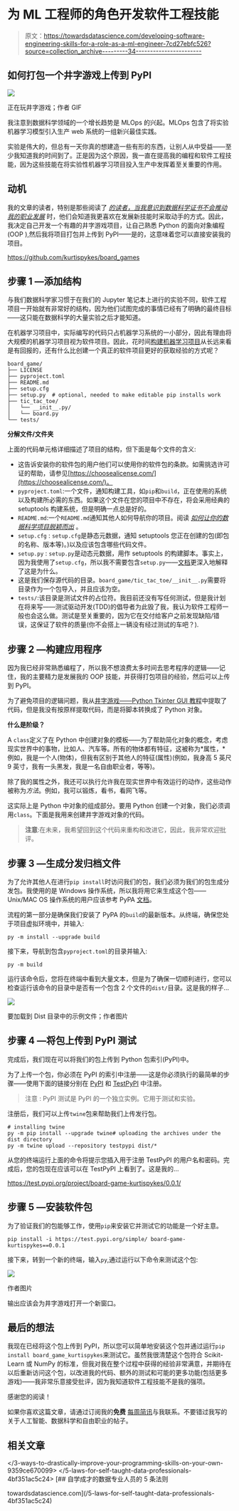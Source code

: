 # 为 ML 工程师的角色开发软件工程技能

> 原文：<https://towardsdatascience.com/developing-software-engineering-skills-for-a-role-as-a-ml-engineer-7cd27ebfc526?source=collection_archive---------34----------------------->

## 如何打包一个井字游戏上传到 PyPI

![](img/ddfdbeb65e24e93c3150afd5f3ad154e.png)

正在玩井字游戏；作者 GIF

我注意到数据科学领域的一个增长趋势是 MLOps 的兴起。MLOps 包含了将实验机器学习模型引入生产 web 系统的一组新兴最佳实践。

实验是伟大的，但总有一天你真的想建造一些有形的东西，让别人从中受益——至少我知道我的时间到了。正是因为这个原因，我一直在提高我的编程和软件工程技能，因为这些技能在将实验性机器学习项目投入生产中发挥着至关重要的作用。

</data-scientist-should-know-software-engineering-best-practices-f964ec44cada>  

## 动机

我的文章的读者，特别是那些阅读了 [*的读者，当我意识到数据科学证书不会推动我的职业发展*](/the-moment-i-realized-data-science-certificates-wont-push-my-career-forward-efe2d404ab72) 时，他们会知道我更喜欢在发展新技能时采取动手的方式。因此，我决定自己开发一个有趣的井字游戏项目，让自己熟悉 Python 的面向对象编程(OOP ),然后我将项目打包并上传到 PyPI——是的，这意味着您可以直接安装我的项目。

<https://github.com/kurtispykes/board_games>  

## 步骤 1 —添加结构

与我们数据科学家习惯于在我们的 Jupyter 笔记本上进行的实验不同，软件工程项目一开始就有非常好的结构，因为他们试图完成的事情已经有了明确的最终目标——这只能在数据科学的大量实验之后才能知道。

在机器学习项目中，实际编写的代码只占机器学习系统的一小部分，因此有理由将大规模的机器学习项目视为软件项目。因此，花时间[构建机器学习项目](/structuring-machine-learning-projects-be473775a1b6)从长远来看是有回报的，还有什么比创建一个真正的软件项目更好的获取经验的方式呢？

```
board_game/
├── LICENSE
├── pyproject.toml
├── README.md
├── setup.cfg
├── setup.py  # optional, needed to make editable pip installs work
├── tic_tac_toe/
│   └── __init__.py/
│   └── board.py
└── tests/
```

**分解文件/文件夹**

上面的代码单元格详细描述了项目的结构，但下面是每个文件的含义:

*   这告诉安装你的软件包的用户他们可以使用你的软件包的条款。如需挑选许可证的帮助，请参见[https://choosealicense.com/](https://choosealicense.com/)。
*   `pyproject.toml`:一个文件，通知构建工具，如`pip`和`build`，正在使用的系统以及构建所必需的东西。如果这个文件在您的项目中不存在，将会采用经典的 setuptools 构建系统，但是明确一点总是好的。
*   `README.md`:一个`README.md`通知其他人如何导航你的项目。阅读 [*如何让你的数据科学项目脱颖而出*](/how-to-make-your-data-science-projects-stand-out-b91d3861a885) 。
*   `setup.cfg` : `setup.cfg`是静态元数据，通知 setuptools 您正在创建的包(即包的名称、版本等)。)以及应该包含哪些代码文件。
*   `setup.py` : `setup.py`是动态元数据，用作 setuptools 的构建脚本。事实上，因为我使用了`setup.cfg`，所以我不需要包含`setup.py`——[文档](https://packaging.python.org/tutorials/packaging-projects/)更深入地解释了这是为什么。
*   这是我们保存源代码的目录。`board_game/tic_tac_toe/__init__.py`需要将目录作为一个包导入，并且应该为空。
*   `tests/`:该目录是测试文件的占位符。我目前还没有写任何测试，但是我计划在将来写——测试驱动开发(TDD)的倡导者为此毁了我，我认为软件工程师一般也会这么做。测试是至关重要的，因为它在交付给客户之前发现缺陷/错误，这保证了软件的质量(你不会搭上一辆没有经过测试的车吧？).

## 步骤 2 —构建应用程序

因为我已经非常熟悉编程了，所以我不想浪费太多时间去思考程序的逻辑——记住，我的主要精力是发展我的 OOP 技能，并获得打包项目的经验，然后可以上传到 PyPI。

为了避免项目的逻辑问题，我从[井字游戏——Python Tkinter GUI 教程](https://www.youtube.com/watch?v=xx0qmpuA-vM)中提取了代码，但是我没有按原样提取代码，而是将脚本转换成了 Python 对象。

**什么是阶级？**

A `class`定义了在 Python 中创建对象的模板——为了帮助简化对象的概念，考虑现实世界中的事物，比如人、汽车等。所有的物体都有特征，这被称为*属性，*例如，我是一个人(物体)，但我有区别于其他人的特征(属性)(例如，我身高 5 英尺 9 英寸，我有一头黑发，我是一名自由职业者，等等)。

除了我的属性之外，我还可以执行允许我在现实世界中有效运行的动作，这些动作被称为*方法*。例如，我可以锻炼，看书，看网飞等。

这实际上是 Python 中对象的组成部分。要用 Python 创建一个对象，我们必须调用`class`。下面是我用来创建井字游戏对象的代码。

> **注意**:在未来，我希望回到这个代码来重构和改进它，因此，我非常欢迎批评。

## 步骤 3 —生成分发归档文件

为了允许其他人在进行`pip install`时访问我们的包，我们必须为我们的包生成分发包。我使用的是 Windows 操作系统，所以我将用它来生成这个包——Unix/MAC OS 操作系统的用户应该参考 PyPA [文档](https://packaging.python.org/tutorials/packaging-projects/)。

流程的第一部分是确保我们安装了 PyPA 的`build`的最新版本。从终端，确保您处于项目虚拟环境中，并输入:

`py -m install --upgrade build`

接下来，导航到包含`pyproject.toml`的目录并输入:

`py -m build`

运行该命令后，您将在终端中看到大量文本，但是为了确保一切顺利进行，您可以检查运行该命令的目录中是否有一个包含 2 个文件的`dist/`目录。这是我的样子…

![](img/d98260020d402c05694756cf654e2451.png)

要加载到 Dist 目录中的示例文件；作者图片

## 步骤 4 —将包上传到 PyPI 测试

完成后，我们现在可以将我们的包上传到 Python 包索引(PyPI)中。

为了上传一个包，你必须在 PyPI 的索引中注册——这是你必须执行的最简单的步骤——使用下面的链接分别在 [PyPI](https://pypi.org/account/register/) 和 [TestPyPI](https://test.pypi.org/account/register/) 中注册。

> 注意 : PyPI 测试是 PyPI 的一个独立实例。它用于测试和实验。

注册后，我们可以上传`twine`包来帮助我们上传发行包。

```
# installing twine
py -m pip install --upgrade twine# uploading the archives under the dist directory
py -m twine upload --repository testpypi dist/*
```

从您的终端运行上面的命令将提示您插入用于注册 TestPyPI 的用户名和密码。完成后，您的包现在应该可以在 TestPyPI 上看到了。这是我的…

<https://test.pypi.org/project/board-game-kurtispykes/0.0.1/>  

## 步骤 5 —安装软件包

为了验证我们的包能够工作，使用`pip`来安装它并测试它的功能是一个好主意。

```
pip install -i https://test.pypi.org/simple/ board-game-kurtispykes==0.0.1
```

接下来，转到一个新的终端，输入`py`,通过运行以下命令来测试这个包:

![](img/7e44d9deb2fbece67733a0798cb61af3.png)

作者图片

输出应该会为井字游戏打开一个新窗口。

## 最后的想法

我现在已经将这个包上传到 PyPI，所以您可以简单地安装这个包并通过运行`pip install board_game_kurtispykes`来测试它。虽然我很清楚这个包符合 Scikit-Learn 或 NumPy 的标准，但我对我在整个过程中获得的经验非常满意，并期待在以后重新访问这个包，以改进我的代码、额外的测试和可能的更多功能(包括更多游戏)——我非常乐意接受批评，因为我知道软件工程技能不是我的强项。

感谢您的阅读！

如果你喜欢这篇文章，请通过订阅我的**免费** [每周简讯](https://mailchi.mp/ef1f7700a873/sign-up)与我联系。不要错过我写的关于人工智能、数据科学和自由职业的帖子。

## 相关文章

</3-ways-to-drastically-improve-your-programming-skills-on-your-own-9359ce670099>  </5-laws-for-self-taught-data-professionals-4bf351ac5c24> [## 自学成才的数据专业人员的 5 条法则

towardsdatascience.com](/5-laws-for-self-taught-data-professionals-4bf351ac5c24)